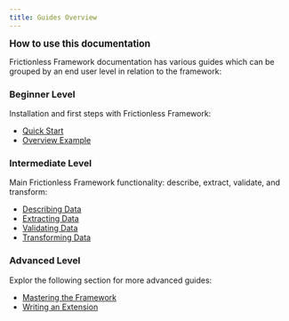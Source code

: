 ```yaml
---
title: Guides Overview
---
```


**<big>How to use this documentation</big>**

Frictionless Framework documentation has various guides which can be grouped by an end user level in relation to the framework:

### Beginner Level

Installation and first steps with Frictionless Framework:

- [Quick Start](quick-start)
- [Overview Example](overview-example)

### Intermediate Level

Main Frictionless Framework functionality: describe, extract, validate, and transform:

- [Describing Data](describing-data.md)
- [Extracting Data](extracting-data.md)
- [Validating Data](validating-data.md)
- [Transforming Data](transforming-data.md)

### Advanced Level

Explor the following section for more advanced guides:
- [Mastering the Framework](package-guide.md)
- [Writing an Extension](system-guide.md)
